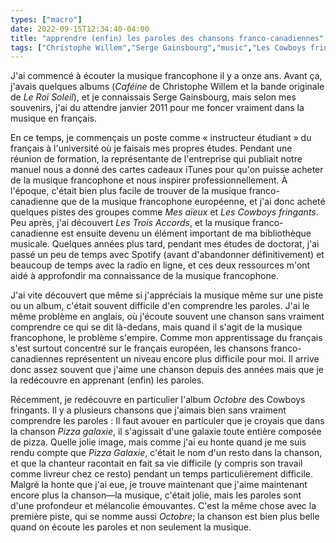 ```yaml
---
types: ["macro"]
date: 2022-09-15T12:34:40-04:00
title: "apprendre (enfin) les paroles des chansons franco-canadiennes"
tags: ["Christophe Willem","Serge Gainsbourg","music","Les Cowboys fringants","Mes aïeux","Le Roi Soleil","Les Trois Accords"]
---
```

J'ai commencé à écouter la musique francophone il y a onze ans. Avant ça, j'avais quelques albums (*Caféine* de Christophe Willem et la bande originale de *Le Roi Soleil*), et je connaissais Serge Gainsbourg, mais selon mes souvenirs, j'ai du attendre janvier 2011 pour me foncer vraiment dans la musique en français. 

En ce temps, je commençais un poste comme « instructeur étudiant » du français à l'université où je faisais mes propres études. Pendant une réunion de formation, la représentante de l'entreprise qui publiait notre manuel nous a donné des cartes cadeaux iTunes pour qu'on puisse acheter de la musique francophone et nous inspirer professionnellement. À l'époque, c'était bien plus facile de trouver de la musique franco-canadienne que de la musique francophone européenne, et j'ai donc acheté quelques pistes des groupes comme *Mes aïeux* et *Les Cowboys fringants*. Peu après, j'ai découvert *Les Trois Accords*, et la musique franco-canadienne est ensuite devenu un élément important de ma bibliothèque musicale. Quelques années plus tard, pendant mes études de doctorat, j'ai passé un peu de temps avec Spotify (avant d'abandonner définitivement) et beaucoup de temps avec la radio en ligne, et ces deux ressources m'ont aidé à approfondir ma connaissance de la musique francophone. 

J'ai vite découvert que même si j'appréciais la musique même sur une piste ou un album, c'était souvent difficile d'en comprendre les paroles. J'ai le même problème en anglais, où j'écoute souvent une chanson sans vraiment comprendre ce qui se dit là-dedans, mais quand il s'agit de la musique francophone, le problème s'empire. Comme mon apprentissage du français s'est surtout concentré sur le français européen, les chansons franco-canadiennes représentent un niveau encore plus difficile pour moi. Il arrive donc assez souvent que j'aime une chanson depuis des années mais que je la redécouvre en apprenant (enfin) les paroles. 

Récemment, je redécouvre en particulier l'album *Octobre* des Cowboys fringants. Il y a plusieurs chansons que j'aimais bien sans vraiment comprendre les paroles : Il faut avouer en particuler que je croyais que dans la chanson *Pizza galaxie*, il s'agissait d'une galaxie toute entière composée de pizza. Quelle jolie image, mais comme j'ai eu honte quand je me suis rendu compte que *Pizza Galaxie*, c'était le nom d'un resto dans la chanson, et que la chanteur racontait en fait sa vie difficile (y compris son travail comme livreur chez ce resto) pendant un temps particulièrement difficile. Malgrè la honte que j'ai eue, je trouve maintenant que j'aime maintenant encore plus la chanson—la musique, c'était jolie, mais les paroles sont d'une profondeur et mélancolie émouvantes. C'est la même chose avec la première piste, qui se nomme aussi *Octobre*; la chanson est bien plus belle quand on écoute les paroles et non seulement la musique.
